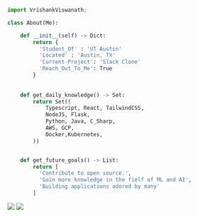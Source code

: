 ```python

import VrishankViswanath;

class About(Me):

    def __init__(self) -> Dict:
        return {
          'Student_Of' : 'UT Austin'
          'Located' : 'Austin, TX'
          'Current-Project': 'Slack Clone'
          'Reach_Out_To_Me': True
        }
        
    
    def get_daily_knowledge() -> Set:
        return Set((
            Typescript, React, TailwindCSS,
            NodeJS, Flask,
            Python, Java, C_Sharp,
            AWS, GCP,
            Docker,Kubernetes,
        ))    


    def get_future_goals() -> List:
        return [
          'Contribute to open source.',
          'Gain more knowledge in the fielf of ML and AI',
          'Building applications adored by many'
        ]
```
<span>![](https://github-readme-stats.vercel.app/api?username=knahsirV&theme=material-palenight&hide_border=true&include_all_commits=true&count_private=true)<span/>
<span>![](https://github-readme-streak-stats.herokuapp.com/?user=knahsirV&theme=material-palenight&hide_border=true)<span/>
    
<!--     # 📊 GitHub Stats:
![](https://github-readme-stats.vercel.app/api?username=knahsirV&theme=dark&hide_border=false&include_all_commits=false&count_private=false)<br/>
![](https://github-readme-streak-stats.herokuapp.com/?user=knahsirV&theme=dark&hide_border=false)<br/>
![](https://github-readme-stats.vercel.app/api/top-langs/?username=knahsirV&theme=dark&hide_border=false&include_all_commits=false&count_private=false&layout=compact) -->

<!-- Proudly created with GPRM ( https://gprm.itsvg.in ) -->

<!-- ---
[![](https://visitcount.itsvg.in/api?id=knahsirV&icon=0&color=0)](https://visitcount.itsvg.in) -->

<!-- Proudly created with GPRM ( https://gprm.itsvg.in ) -->

